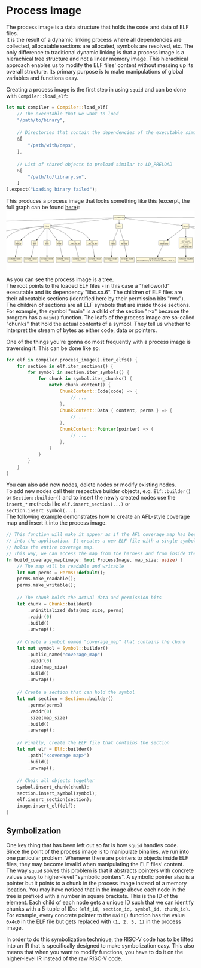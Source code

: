 # Process Image

The process image is a data structure that holds the code and data of ELF files.   
It is the result of a dynamic linking process where all dependencies are collected,
allocatable sections are allocated, symbols are resolved, etc.
The only difference to traditional dynamic linking is that a process image is a hierachical tree structure and not a linear memory image.
This hierachical approach enables us to modify the ELF files' content without messing up its overall structure.
Its primary purpose is to make manipulations of global variables and functions easy.

Creating a process image is the first step in using `squid` and can be done with `Compiler::load_elf`:
```rs
let mut compiler = Compiler::load_elf(
    // The executable that we want to load
    "/path/to/binary",
    
    // Directories that contain the dependencies of the executable similar to LD_LIBRARY_PATH
    &[
        "/path/with/deps",
    ],
    
    // List of shared objects to preload similar to LD_PRELOAD
    &[
        "/path/to/library.so",
    ]
).expect("Loading binary failed");
```

This produces a process image that looks something like this (excerpt, the full graph can be found [here](./symimg.svg)):
![](./symimg.png)

As you can see the process image is a tree.   
The root points to the loaded ELF files - in this case a "helloworld" executable and its dependency "libc.so.6".
The children of ELF files are their allocatable sections (identified here by their permission bits "rwx").
The children of sections are all ELF symbols that are inside those sections.
For example, the symbol "main" is a child of the section "r-x" because the program has a `main()` function.
The leafs of the process image are so-called "chunks" that hold the actual contents of a symbol.
They tell us whether to interpret the stream of bytes as either code, data or pointers.

One of the things you're gonna do most frequently with a process image is traversing it.
This can be done like so:
```rs
for elf in compiler.process_image().iter_elfs() {
    for section in elf.iter_sections() {
        for symbol in section.iter_symbols() {
            for chunk in symbol.iter_chunks() {
                match chunk.content() {
                    ChunkContent::Code(code) => {
                        // ...
                    },
                    ChunkContent::Data { content, perms } => {
                        // ...
                    },
                    ChunkContent::Pointer(pointer) => {
                        // ...
                    },
                }
            }
        }
    }
}
```

You can also add new nodes, delete nodes or modify existing nodes.   
To add new nodes call their respective builder objects, e.g. `Elf::builder()` or
`Section::builder()` and to insert the newly created nodes use the `insert_*`
methods like `elf.insert_section(...)` or `section.insert_symbol(...)`.   
The following example demonstrates how to create an AFL-style coverage map and insert
it into the process image.

```rs
// This function will make it appear as if the AFL coverage map has been statically linked
// into the application. It creates a new ELF file with a single symbol "coverage_map" that
// holds the entire coverage map.
// This way, we can access the map from the harness and from inside the guest.
fn build_coverage_map(image: &mut ProcessImage, map_size: usize) {
    // The map will be readable and writable
    let mut perms = Perms::default();
    perms.make_readable();
    perms.make_writable();

    // The chunk holds the actual data and permission bits
    let chunk = Chunk::builder()
        .uninitialized_data(map_size, perms)
        .vaddr(0)
        .build()
        .unwrap();

    // Create a symbol named "coverage_map" that contains the chunk
    let mut symbol = Symbol::builder()
        .public_name("coverage_map")
        .vaddr(0)
        .size(map_size)
        .build()
        .unwrap();

    // Create a section that can hold the symbol
    let mut section = Section::builder()
        .perms(perms)
        .vaddr(0)
        .size(map_size)
        .build()
        .unwrap();

    // Finally, create the ELF file that contains the section
    let mut elf = Elf::builder()
        .path("<coverage map>")
        .build()
        .unwrap();

    // Chain all objects together
    symbol.insert_chunk(chunk);
    section.insert_symbol(symbol);
    elf.insert_section(section);
    image.insert_elf(elf);
}
```

## Symbolization
One key thing that has been left out so far is how `squid` handles code.   
Since the point of the process image is to manipulate binaries, we run into one particular problem.
Whenever there are pointers to objects inside ELF files, they may become invalid when manipulating the ELF files' content.
The way `squid` solves this problem is that it abstracts pointers with concrete values away to higher-level
"symbolic pointers".
A symbolic pointer also is a pointer but it points to a chunk in the process image instead of a memory location.
You may have noticed that in the image above each node in the tree is prefixed with a number in square brackets.
This is the ID of the element. Each child of each node gets a unique ID such that we can identify chunks with a
5-tuple of IDs: `(elf_id, section_id, symbol_id, chunk_id)`.
For example, every concrete pointer to the `main()` function has the value `0x4c0` in the ELF file but gets replaced with `(1, 2, 5, 1)`
in the process image.

In order to do this symbolization technique, the RISC-V code has to be lifted into an IR that is specifically designed
to make symbolization easy. This also means that when you want to modify functions, you have to
do it on the higher-level IR instead of the raw RISC-V code.
